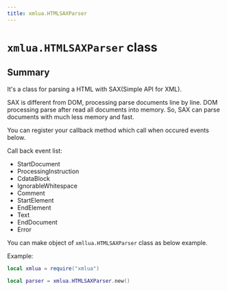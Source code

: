 ```yaml
---
title: xmlua.HTMLSAXParser
---
```


# `xmlua.HTMLSAXParser` class

## Summary

It's a class for parsing a HTML with SAX(Simple API for XML).

SAX is different from DOM, processing parse documents line by line.
DOM processing parse after read all documents into memory.
So, SAX can parse documents with much less memory and fast.

You can register your callback method which call when occured events below.

Call back event list:
  * StartDocument
  * ProcessingInstruction
  * CdataBlock
  * IgnorableWhitespace
  * Comment
  * StartElement
  * EndElement
  * Text
  * EndDocument
  * Error

You can make object of `xmllua.HTMLSAXParser` class as below example.

Example:

```lua
local xmlua = require("xmlua")

local parser = xmlua.HTMLSAXParser.new()
```
